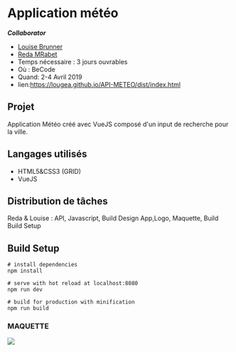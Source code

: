 # Application météo

***Collaborator*** 

- [Louise Brunner](https://github.com/lougea)
- [Reda MRabet](https://github.com/redamrabet)
- Temps nécessaire : 3 jours ouvrables
- Où : BeCode 
- Quand: 2-4 Avril 2019
- lien:https://lougea.github.io/API-METEO/dist/index.html

## Projet

Application Météo créé avec VueJS composé d'un input de recherche pour la ville.

## Langages utilisés

- HTML5&CSS3 (GRID)
- VueJS
## Distribution de tâches

Reda & Louise : API, Javascript, Build  Design App,Logo, Maquette, Build
Build Setup

## Build Setup

```
# install dependencies
npm install

# serve with hot reload at localhost:8080
npm run dev

# build for production with minification
npm run build
```
### MAQUETTE
![](./assets/img/maquette.png)





